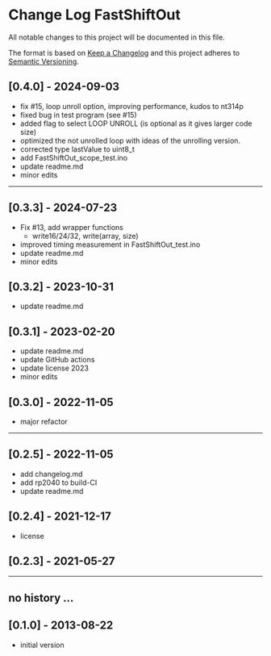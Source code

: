 # Change Log FastShiftOut

All notable changes to this project will be documented in this file.

The format is based on [Keep a Changelog](http://keepachangelog.com/)
and this project adheres to [Semantic Versioning](http://semver.org/).


## [0.4.0] - 2024-09-03
- fix #15, loop unroll option, improving performance, kudos to nt314p
- fixed bug in test program (see #15)
- added flag to select LOOP UNROLL (is optional as it gives larger code size)
- optimized the not unrolled loop with ideas of the unrolling version.
- corrected type lastValue to uint8_t
- add FastShiftOut_scope_test.ino
- update readme.md
- minor edits

----

## [0.3.3] - 2024-07-23
- Fix #13, add wrapper functions
  - write16/24/32, write(array, size)
- improved timing measurement in FastShiftOut_test.ino
- update readme.md
- minor edits

## [0.3.2] - 2023-10-31
- update readme.md

## [0.3.1] - 2023-02-20
- update readme.md
- update GitHub actions
- update license 2023
- minor edits

## [0.3.0] - 2022-11-05
- major refactor

----

## [0.2.5] - 2022-11-05
- add changelog.md
- add rp2040 to build-CI
- update readme.md

## [0.2.4] - 2021-12-17
- license

## [0.2.3] - 2021-05-27

----

## no history ...


## [0.1.0] - 2013-08-22
- initial version
